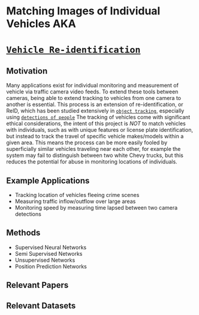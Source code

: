 # Matching Images of Individual Vehicles AKA 
# [`Vehicle Re-identification`](https://paperswithcode.com/task/vehicle-re-identification)

## Motivation
Many applications exist for individual monitoring and measurement of vehicle via traffic camera video feeds. 
To extend these tools between cameras, being able to extend tracking to vehicles from one camera to another is essential.
This process is an extension of re-identification, or ReID, which has been studied extensively in [`object tracking`](https://paperswithcode.com/task/object-tracking), especially using [`detections of people`](https://paperswithcode.com/task/person-re-identification)
The tracking of vehicles come with significant ethical considerations, the intent of this project is *NOT* to match vehicles with individuals, 
such as with unique features or license plate identification,
but instead to track the travel of specific vehicle makes/models within a given area.
This means the process can be more easily fooled by superficially similar vehicles traveling near each other, 
for example the system may fail to distinguish between two white Chevy trucks,
but this reduces the potential for abuse in monitoring locations of individuals.


## Example Applications
- Tracking location of vehicles fleeing crime scenes
- Measuring traffic inflow/outflow over large areas
- Monitoring speed by measuring time lapsed between two camera detections

## Methods
- Supervised Neural Networks
- Semi Supervised Networks
- Unsupervised Networks
- Position Prediction Networks

## Relevant Papers

## Relevant Datasets
